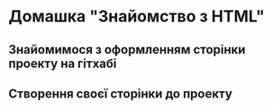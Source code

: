 # Домашка "Знайомство з HTML"
## Знайомимося з оформленням сторінки проекту на гітхабі
## Створення своєї сторінки до проекту
